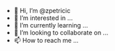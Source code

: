 - 👋 Hi, I’m @zpetricic
- 👀 I’m interested in ...
- 🌱 I’m currently learning ...
- 💞️ I’m looking to collaborate on ...
- 📫 How to reach me ...

<!---
zpetricic/zpetricic is a ✨ special ✨ repository because its `README.md` (this file) appears on your GitHub profile.
You can click the Preview link to take a look at your changes.
--->
